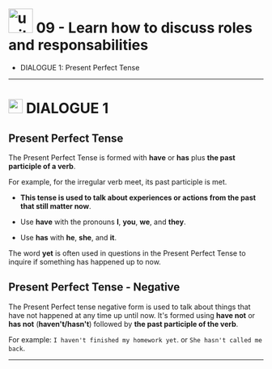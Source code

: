 # <img width="48" height="48" src="https://img.icons8.com/emoji/48/united-kingdom-emoji.png" alt="united-kingdom-emoji"/> 09 - Learn how to discuss roles and responsabilities

- DIALOGUE 1: Present Perfect Tense

---

# <img width="28" height="28" src="https://img.icons8.com/emoji/28/united-kingdom-emoji.png" alt="united-kingdom-emoji"/> DIALOGUE 1

## Present Perfect Tense

The Present Perfect Tense is formed with **have** or **has** plus **the past participle of a verb**. 

For example, for the irregular verb meet, its past participle is met. 

- **This tense is used to talk about experiences or actions from the past that still matter now**.

- Use **have** with the pronouns **I**, **you**, **we**, and **they**.

- Use **has** with **he**, **she**, and **it**.

The word **yet** is often used in questions in the Present Perfect Tense to inquire if something has happened up to now.

## Present Perfect Tense - Negative

The Present Perfect tense negative form is used to talk about things that have not happened at any time up until now. It's formed using **have not** or **has not** (**haven't/hasn't**) followed by **the past participle of the verb**.

For example: ``I haven't finished my homework yet``. or ``She hasn't called me back``.

---
